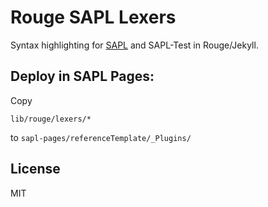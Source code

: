 # Rouge SAPL Lexers

Syntax highlighting for [SAPL](https://sapl.io) and SAPL-Test in Rouge/Jekyll.

## Deploy in SAPL Pages:

Copy 
```
lib/rouge/lexers/*
```

to ```sapl-pages/referenceTemplate/_Plugins/```

## License

MIT
